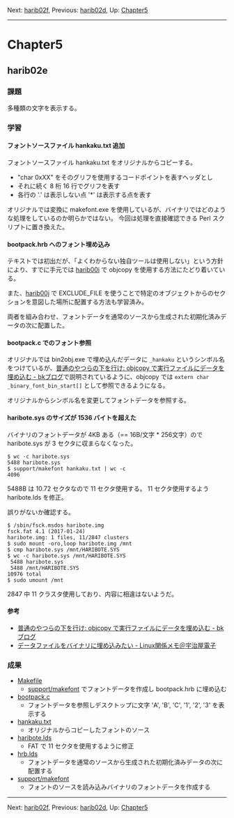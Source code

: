 Next: [harib02f](harib02f.md), Previous: [harib02d](harib02d.md), Up: [Chapter5](chapter5.md)

----

# Chapter5

## harib02e

### 課題

多種類の文字を表示する。

### 学習

#### フォントソースファイル hankaku.txt 追加

フォントソースファイル hankaku.txt をオリジナルからコピーする。

- "char 0xXX" をそのグリフを使用するコードポイントを表すヘッダとし
- それに続く 8 桁 16 行でグリフを表す
- 各行の '.' は表示しない点 '*' は表示する点を表す

オリジナルでは変換に makefont.exe を使用しているが、バイナリではどのような処理をしているのか明らかではない。
今回は処理を直接確認できる Perl スクリプトに置き換えた。

#### bootpack.hrb へのフォント埋め込み

テキストでは初出だが、「よくわからない独自ツールは使用しない」という方針により、すでに手元では [harib00i](harib00i.md#haribotesys-%E3%81%AE%E4%BD%9C%E6%88%90) で objcopy を使用する方法にたどり着いている。

また、[harib00j](harib00j.md#%E3%83%AA%E3%83%B3%E3%82%AB%E3%82%B9%E3%82%AF%E3%83%AA%E3%83%97%E3%83%88%E3%81%A7%E3%81%AE%E3%83%AF%E3%82%A4%E3%83%AB%E3%83%89%E3%82%AB%E3%83%BC%E3%83%89) で EXCLUDE_FILE を使うことで特定のオブジェクトからのセクションを意図した場所に配置する方法も学習済み。

両者を組み合わせ、フォントデータを通常のソースから生成された初期化済みデータの次に配置した。

#### bootpack.c でのフォント参照

オリジナルでは bin2obj.exe で埋め込んだデータに ```_hankaku``` というシンボル名をつけているが、[普通のやつらの下を行け: objcopy で実行ファイルにデータを埋め込む - bkブログ](http://0xcc.net/blog/archives/000076.html)で説明されているように、objcopy では ```extern char _binary_font_bin_start[]``` として参照できるようになる。

オリジナルからシンボル名を変更してフォントデータを参照する。

#### haribote.sys のサイズが 1536 バイトを超えた

バイナリのフォントデータが 4KB ある（== 16B/文字 * 256文字）ので haribote.sys が 3 セクタに収まらなくなった。

```shell-session
$ wc -c haribote.sys
5488 haribote.sys
$ support/makefont hankaku.txt | wc -c
4096
```

5488B は 10.72 セクタなので 11 セクタ使用する。
11 セクタ使用するよう haribote.lds を修正。

誤りがないか確認する。

```shell-session
$ /sbin/fsck.msdos haribote.img
fsck.fat 4.1 (2017-01-24)
haribote.img: 1 files, 11/2847 clusters
$ sudo mount -oro,loop haribote.img /mnt
$ cmp haribote.sys /mnt/HARIBOTE.SYS
$ wc -c haribote.sys /mnt/HARIBOTE.SYS
 5488 haribote.sys
 5488 /mnt/HARIBOTE.SYS
10976 total
$ sudo umount /mnt
```

2847 中 11 クラスタ使用しており、内容に相違はないようだ。

#### 参考

- [普通のやつらの下を行け: objcopy で実行ファイルにデータを埋め込む - bkブログ](http://0xcc.net/blog/archives/000076.html)
- [データファイルをバイナリに埋め込みたい - Linux関係メモ＠宇治屋電子](https://www.ujiya.net/linux/0107)

### 成果

- [Makefile](/Makefile)
    - [support/makefont](/support/makefont) でフォントデータを作成し bootpack.hrb に埋め込む
- [bootpack.c](/bootpack.c)
    - フォントデータを参照しデスクトップに文字 'A', 'B', 'C', '1', '2', '3' を表示する
- [hankaku.txt](/hankaku.txt)
    - オリジナルからコピーしたフォントのソース
- [haribote.lds](/haribote.lds)
    - FAT で 11 セクタを使用するように修正
- [hrb.lds](/hrb.lds)
    - フォントデータを通常のソースから生成された初期化済みデータの次に配置する
- [support/makefont](/support/makefont)
    - フォントのソースを読み込みバイナリのフォントデータを作成する

----

Next: [harib02f](harib02f.md), Previous: [harib02d](harib02d.md), Up: [Chapter5](chapter5.md)
